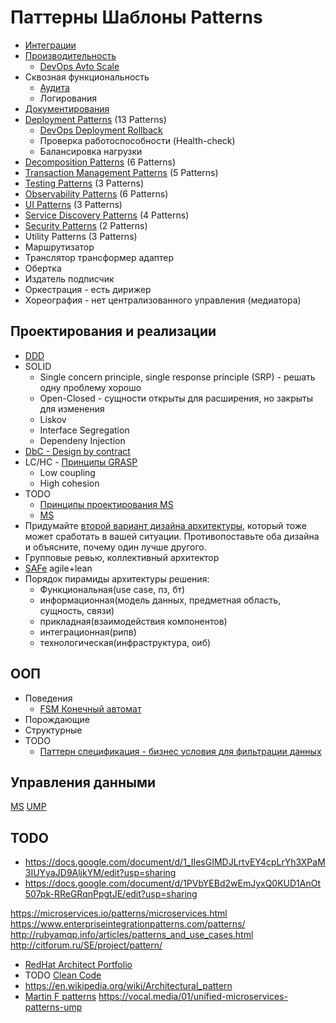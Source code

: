 # Паттерны Шаблоны Patterns

- [Интеграции](pattern/pattern.integration.md)
- [Производительность](pattern/pattern.perf.md)
  - [DevOps Avto Scale](../devops.md)
- Сквозная функциональность
  - [Аудита](pattern/pattern.audit.md)
  - Логирования
- [Документирования](pattern/pattern.docs.md)
- [Deployment Patterns](https://airtable.com/embed/shryjXK2rzf52sv9u/tbl2vjDV9Es36E2cW) (13 Patterns)
  - [DevOps Deployment Rollback](../devops.md)
  - Проверка работоспособности (Health-check)
  - Балансировка нагрузки
- [Decomposition Patterns](https://airtable.com/embed/shrPwsn3G9IQ7JCm1/tbl7daDI4ZAAmedfD) (6 Patterns)
- [Transaction Management Patterns](https://airtable.com/embed/shrjiJuF7kIbcnXRl/tblgszzLV27MUFP4p) (5 Patterns)
- [Testing Patterns](https://airtable.com/embed/shr6p9u80mD9CzVU1/tblyGd1oiAcYuTSbr) (3 Patterns)
- [Observability Patterns](https://airtable.com/embed/shrGgtSh9eNnxTu8m/tblMoXyKKAbxyuPrg) (6 Patterns)
- [UI Patterns](https://airtable.com/embed/shrxffclVHmz95ii0/tblXbFfITMXmPjvGl) (3 Patterns)
- [Service Discovery Patterns](https://airtable.com/embed/shrRiLR67Cu53Q83s/tbljDWNtHuaCFg2Ez) (4 Patterns)
- [Security Patterns](https://airtable.com/embed/shrHNtgdwr7wP6TJj/tbl2ssqnen3UkXoaF) (2 Patterns)
- Utility Patterns (3 Patterns)
- Маршрутизатор
- Транслятор трансформер адаптер
- Обертка
- Издатель подписчик
- Оркестрация - есть дирижер
- Хореография - нет централизованного управления (медиатора)

## Проектирования и реализации

* [DDD](pattern/ddd.md)
* SOLID
  * Single concern principle, single response principle (SRP) - решать одну проблему хорошо
  * Open-Closed - сущности открыты для расширения, но закрыты для изменения
  * Liskov
  * Interface Segregation
  * Dependeny Injection
* [DbC - Design by contract](https://habr.com/ru/company/southbridge/blog/679906/)
* LC/HC - [Принципы GRASP](https://rmcreative.ru/blog/post/printsipy-grasp)
  * Low coupling
  * High cohesion
* TODO
  * [Принципы проектирования MS](https://docs.microsoft.com/ru-ru/azure/architecture/guide/design-principles/)
  * [MS](https://docs.microsoft.com/ru-ru/azure/architecture/patterns/category/design-implementation)
* Придумайте [второй вариант дизайна архитектуры](alternative.md), который тоже может сработать в вашей ситуации. Противопоставьте оба дизайна и объясните, почему один лучше другого.
* Групповые ревью, коллективный архитектор
* [SAFe](safe.md) agile+lean
* Порядок пирамиды архитектуры решения:
  * Функциональная(use case, пз, бт)
  * информационная(модель данных, предметная область, сущность, связи)
  * прикладная(взаимодействия компонентов)
  * интеграционная(рипв)
  * технологическая(инфраструктура, оиб)

## ООП

* Поведения
  * [FSM Конечный автомат](pattern/pattern.state.machine.md)
* Порождающие
* Структурные
* TODO
  * [Паттерн спецификация - бизнес условия для фильтрации данных](https://habr.com/ru/post/171559/)

## Управления данными

[MS](https://docs.microsoft.com/ru-ru/azure/architecture/patterns/category/data-management)
[UMP](https://airtable.com/embed/shr1fDf0cVFiI3Ftk/tblpfBAj1ypKV4YUq)

## TODO

- https://docs.google.com/document/d/1_IIesGIMDJLrtvEY4cpLrYh3XPaM3IUYyaJD9AljkYM/edit?usp=sharing
- https://docs.google.com/document/d/1PVbYEBd2wEmJyxQ0KUD1AnOt507pk-RReGRqnPpgtJE/edit?usp=sharing

https://microservices.io/patterns/microservices.html
https://www.enterpriseintegrationpatterns.com/patterns/
http://rubyamqp.info/articles/patterns_and_use_cases.html
http://citforum.ru/SE/project/pattern/
- [RedHat Architect Portfolio](https://www.redhat.com/architect/portfolio/?intcmp=7013a0000025wJwAAI)
- TODO [Clean Code](pattern/cleancode.md)
- https://en.wikipedia.org/wiki/Architectural_pattern
- [Martin F patterns](https://martinfowler.com/dslCatalog/index.html)
https://vocal.media/01/unified-microservices-patterns-ump